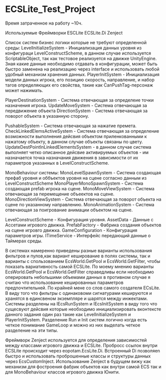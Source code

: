 # ECSLite_Test_Project

Время затраченное на работу ~10ч.

Используемые Фреймворки 
ESCLite
ECSLite.Di
Zenject

Список систем бизнес логики которые не требуют определенной среды:
LevelInitializeSystem - Инициализация данных уровня из конфигураци LevelConstructScheme, в данном случае используется ScriptableObject, так как тестовое реализуется на движке UnityEngine. Зная какие данные необходимо отдавать в конфигурации, может быть быстро заменена на реализацию через interface и использовать любой удобный механизм хранения данных.
PlayerInitSystem - Инициализация модели данных игрока, его позицию скорость, направление, и набор тагов определяющих его свойства, такие как CanPushTag-персонаж может нажимать. 

PlayerDestinationSystem - Система отвечающая за определеие точки назначения игрока.
UpdateMoveSystem - Система отвечающая за передвижение объекта
DirectionSystem - Система отвечающая за поворот объекта в указанную сторону.

PushableSystem - Система отвечающая за нажатие премета. 
CheckLinkedElemsActiveSystem - Система отвечающая за определение возможности выполнения дейсвия объектом приленкованными к нажатому объекту, в данном случае объекты связаны по цвету. 
UpdateDestPointInLinkedElementsSystem - в данном случае система выполняет четко описанное дейсвие активируемых объектов - им назначается точка назначания движения в зависимости от их параметров указанных в LevelConstructScheme.

MonoBehaviour системы:
MonoLevelSpawnSystem - Система создающая префаб уровня и оббъектов уровня на сцене согласно данным из LevelConstructScheme
MonoPlayerMonoSpawnSystem - Система создающая prefab игрока на сцене.
MonoMoveViewSystem - Система отвечающая за перемещение объеектов на сцене. 
MonoDirectionViewSystem - Система отвечающая за поворот объекта на сцене по указанному направлению. 
MonoAnimationSystem - Система отвечающая за поигрование анимации объектом на сцене.

LevelConstructScheme - Конфигурация уровня.
AssetData - Данные с Ассетами игрового движка. 
PrefabFactory - Фабрика создания объектов на сцене игровго движка. 
GameConfiguration - Конфигурация параметров игры. 
ITimeService - Интерфейс передающий данные о Таймерах среды. 

В системах намеренно приведены разные варианты использования фильтров и пулов,как вариант кеширование в полях системы, так и варианты с спользованием EcsWorld.GetPool и EcsWorld.GetFilter, чтобы показать вариативность самой ECSLite.
По моему мнению варианты EcsWorld.GetPool и EcsWorld.GetFilter справедливы если необходимо оперировать небольшими объемами данных в противном случае я считаю что использование кешированных параметров предпочтительней. По крайней мене со слов самого создателя ECsLite. В виду того что фильтры с одинаковоми сигнатурами кешируются и хранятся в единсвеном экземпляре и шарятся между инжектами. 
Системы разделены на IEcsRunSystem и IEcsInitSystem в виду того что сущесвуют дейсвия которые необходимо инициализировать вконтексте данного задания один раз такие как LevelInitializeSystem и PlayerInitSystem. Разделение Run и Init систем логично когда есть четкое понимание GameLoop и можно из них выделать четкое разделение на эти типы.


Фреймворк Zenject используется для определения зависимостей между классами игрового движка и ECSLite. Пробросс ссылок внутри ECSLite происходит через eopotam.EcsLite.Di. 
Встроенный Di позволяеn быстро и использовать проброшенные классы и структуры данных через  EcsCustomInject. 
Использование Zenject в будущем вижу как механизм для фостроения фабрик объектов как внутри самой ECS так и для MonoBehaviour классов игрового движка Юнити. 
